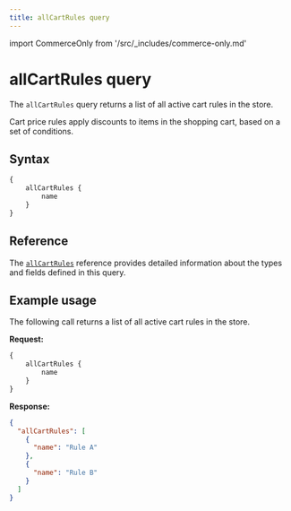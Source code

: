 ```yaml
---
title: allCartRules query
---
```


import CommerceOnly from '/src/_includes/commerce-only.md'

<CommerceOnly />

# allCartRules query

The `allCartRules` query returns a list of all active cart rules in the store.

Cart price rules apply discounts to items in the shopping cart, based on a set of conditions.

## Syntax

```graphql
{
    allCartRules {
        name
    }
}
```

## Reference

The [`allCartRules`](https://developer.adobe.com/commerce/webapi/graphql-api/index.html#query-allCartRules) reference provides detailed information about the types and fields defined in this query.

## Example usage

The following call returns a list of all active cart rules in the store.

**Request:**

```graphql
{
    allCartRules {
        name
    }
}
```

**Response:**

```json
{
  "allCartRules": [
    {
      "name": "Rule A"
    },
    {
      "name": "Rule B"
    }
  ]
}
```
